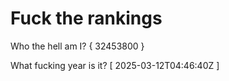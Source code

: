 # Fuck the rankings

Who the hell am I?
{ 32453800 }

What fucking year is it?
[ 2025-03-12T04:46:40Z ]
